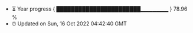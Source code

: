 - ⏳ Year progress { ███████████████████████▁▁▁▁▁▁▁ } 78.96 %
- ⏰ Updated on Sun, 16 Oct 2022 04:42:40 GMT

